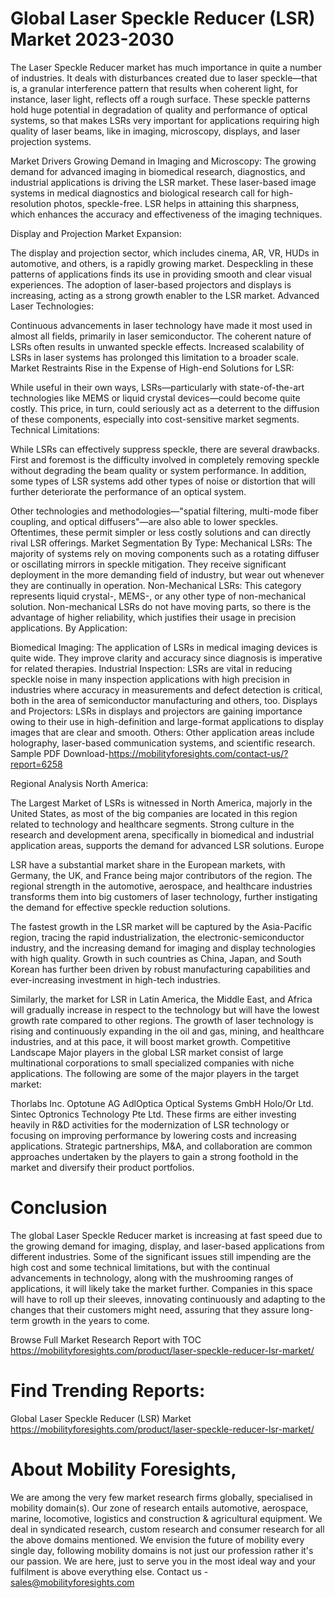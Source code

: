 # Global Laser Speckle Reducer (LSR) Market 2023-2030
The Laser Speckle Reducer market has much importance in quite a number of industries. It deals with disturbances created due to laser speckle—that is, a granular interference pattern that results when coherent light, for instance, laser light, reflects off a rough surface. These speckle patterns hold huge potential in degradation of quality and performance of optical systems, so that makes LSRs very important for applications requiring high quality of laser beams, like in imaging, microscopy, displays, and laser projection systems.

Market Drivers
Growing Demand in Imaging and Microscopy:
The growing demand for advanced imaging in biomedical research, diagnostics, and industrial applications is driving the LSR market. These laser-based image systems in medical diagnostics and biological research call for high-resolution photos, speckle-free. LSR helps in attaining this sharpness, which enhances the accuracy and effectiveness of the imaging techniques.

Display and Projection Market Expansion:

The display and projection sector, which includes cinema, AR, VR, HUDs in automotive, and others, is a rapidly growing market. Despeckling in these patterns of applications finds its use in providing smooth and clear visual experiences. The adoption of laser-based projectors and displays is increasing, acting as a strong growth enabler to the LSR market.
Advanced Laser Technologies:

Continuous advancements in laser technology have made it most used in almost all fields, primarily in laser semiconductor. The coherent nature of LSRs often results in unwanted speckle effects. Increased scalability of LSRs in laser systems has prolonged this limitation to a broader scale.
Market Restraints
Rise in the Expense of High-end Solutions for LSR:

While useful in their own ways, LSRs—particularly with state-of-the-art technologies like MEMS or liquid crystal devices—could become quite costly. This price, in turn, could seriously act as a deterrent to the diffusion of these components, especially into cost-sensitive market segments.
Technical Limitations:

While LSRs can effectively suppress speckle, there are several drawbacks. First and foremost is the difficulty involved in completely removing speckle without degrading the beam quality or system performance. In addition, some types of LSR systems add other types of noise or distortion that will further deteriorate the performance of an optical system.

Other technologies and methodologies—"spatial filtering, multi-mode fiber coupling, and optical diffusers"—are also able to lower speckles. Oftentimes, these permit simpler or less costly solutions and can directly rival LSR offerings.
Market Segmentation
By Type:
Mechanical LSRs: The majority of systems rely on moving components such as a rotating diffuser or oscillating mirrors in speckle mitigation. They receive significant deployment in the more demanding field of industry, but wear out whenever they are continually in operation.
Non-Mechanical LSRs: This category represents liquid crystal-, MEMS-, or any other type of non-mechanical solution. Non-mechanical LSRs do not have moving parts, so there is the advantage of higher reliability, which justifies their usage in precision applications.
By Application:

Biomedical Imaging: The application of LSRs in medical imaging devices is quite wide. They improve clarity and accuracy since diagnosis is imperative for related therapies.
Industrial Inspection: LSRs are vital in reducing speckle noise in many inspection applications with high precision in industries where accuracy in measurements and defect detection is critical, both in the area of semiconductor manufacturing and others, too. 
Displays and Projectors: LSRs in displays and projectors are gaining importance owing to their use in high-definition and large-format applications to display images that are clear and smooth. 
Others: Other application areas include holography, laser-based communication systems, and scientific research. 
Sample PDF Download-https://mobilityforesights.com/contact-us/?report=6258


Regional Analysis 
North America:

The Largest Market of LSRs is witnessed in North America, majorly in the United States, as most of the big companies are located in this region related to technology and healthcare segments. Strong culture in the research and development arena, specifically in biomedical and industrial application areas, supports the demand for advanced LSR solutions.
Europe

LSR have a substantial market share in the European markets, with Germany, the UK, and France being major contributors of the region. The regional strength in the automotive, aerospace, and healthcare industries transforms them into big customers of laser technology, further instigating the demand for effective speckle reduction solutions.

The fastest growth in the LSR market will be captured by the Asia-Pacific region, tracing the rapid industrialization, the electronic-semiconductor industry, and the increasing demand for imaging and display technologies with high quality. Growth in such countries as China, Japan, and South Korean has further been driven by robust manufacturing capabilities and ever-increasing investment in high-tech industries.

Similarly, the market for LSR in Latin America, the Middle East, and Africa will gradually increase in respect to the technology but will have the lowest growth rate compared to other regions. The growth of laser technology is rising and continuously expanding in the oil and gas, mining, and healthcare industries, and at this pace, it will boost market growth.
Competitive Landscape
Major players in the global LSR market consist of large multinational corporations to small specialized companies with niche applications. The following are some of the major players in the target market: 

Thorlabs Inc.
Optotune AG
AdlOptica Optical Systems GmbH
Holo/Or Ltd.
Sintec Optronics Technology Pte Ltd.
These firms are either investing heavily in R&D activities for the modernization of LSR technology or focusing on improving performance by lowering costs and increasing applications. Strategic partnerships, M&A, and collaboration are common approaches undertaken by the players to gain a strong foothold in the market and diversify their product portfolios.

# Conclusion
The global Laser Speckle Reducer market is increasing at fast speed due to the growing demand for imaging, display, and laser-based applications from different industries. Some of the significant issues still impending are the high cost and some technical limitations, but with the continual advancements in technology, along with the mushrooming ranges of applications, it will likely take the market further. Companies in this space will have to roll up their sleeves, innovating continuously and adapting to the changes that their customers might need, assuring that they assure long-term growth in the years to come.



Browse Full Market Research Report with TOC
https://mobilityforesights.com/product/laser-speckle-reducer-lsr-market/




# Find Trending Reports:
Global Laser Speckle Reducer (LSR) Market https://mobilityforesights.com/product/laser-speckle-reducer-lsr-market/



# About Mobility Foresights,
We are among the very few market research firms globally, specialised in mobility domain(s). Our zone of research entails automotive, aerospace, marine, locomotive, logistics and construction & agricultural equipment. We deal in syndicated research, custom research and consumer research for all the above domains mentioned.
We envision the future of mobility every single day, following mobility domains is not just our profession rather it's our passion. We are here, just to serve you in the most ideal way and your fulfilment is above everything else. Contact us -  sales@mobilityforesights.com 





